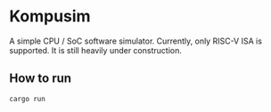 # Kompusim

A simple CPU / SoC software simulator. Currently, only RISC-V ISA is supported.
It is still heavily under construction.

## How to run
```
cargo run
```
